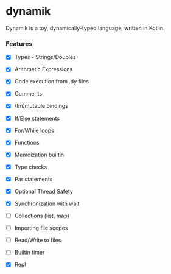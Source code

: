 # dynamik

Dynamik is a toy, dynamically-typed language, written in Kotlin.   


### Features

- [X] Types - Strings/Doubles

- [x] Arithmetic Expressions 

- [x] Code execution from .dy files 

- [x] Comments

- [x] (Im)mutable bindings 

- [x] If/Else statements

- [x] For/While loops

- [x] Functions 

- [x] Memoization builtin

- [x] Type checks

- [x] Par statements 

- [x] Optional Thread Safety 

- [x] Synchronization with wait 

- [ ] Collections (list, map)

- [ ] Importing file scopes

- [ ] Read/Write to files 

- [ ] Builtin timer

- [x] Repl


